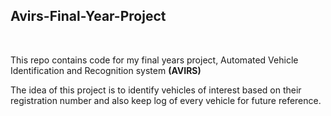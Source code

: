 ## Avirs-Final-Year-Project
</br>

This repo contains code for my final years project, Automated Vehicle Identification and Recognition system <b>(AVIRS)</b>

The idea of this project is to identify vehicles of interest based on their registration number and also keep log of every vehicle for future reference.

